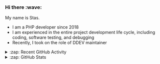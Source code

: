 <h3>Hi there :wave:</h3>

My name is Stas.

- I am a PHP developer since 2018
- I am experienced in the entire project development life cycle, including coding, software testing, and debugging
- Recently, I took on the role of DDEV maintainer

<details>
  <summary>:zap: Recent GitHub Activity</summary>

<!--RECENT_ACTIVITY:start-->
1. ⬆️ Pushed 5 commit(s) to [stasadev/ddev](https://github.com/stasadev/ddev)<br>
2. 👍 Approved [#6077](https://github.com/ddev/ddev/pull/6077#pullrequestreview-1994671132) in [ddev/ddev](https://github.com/ddev/ddev)<br>
3. 👍 Approved [#6084](https://github.com/ddev/ddev/pull/6084#pullrequestreview-1994635159) in [ddev/ddev](https://github.com/ddev/ddev)<br>
4. 👍 Approved [#6055](https://github.com/ddev/ddev/pull/6055#pullrequestreview-1994632401) in [ddev/ddev](https://github.com/ddev/ddev)<br>
5. 👍 Approved [#6080](https://github.com/ddev/ddev/pull/6080#pullrequestreview-1994631555) in [ddev/ddev](https://github.com/ddev/ddev)<br>
6. 👍 Approved [#6079](https://github.com/ddev/ddev/pull/6079#pullrequestreview-1994621202) in [ddev/ddev](https://github.com/ddev/ddev)<br>
7. ⬆️ Pushed 44 commit(s) to [danepowell/ddev](https://github.com/danepowell/ddev)<br>
8. ⬆️ Pushed 6 commit(s) to [stasadev/ddev](https://github.com/stasadev/ddev)<br>
9. 👍 Approved [#6075](https://github.com/ddev/ddev/pull/6075#pullrequestreview-1989632855) in [ddev/ddev](https://github.com/ddev/ddev)<br>
10. ✔️ Closed issue [#6072](https://github.com/ddev/ddev/issues/6072) in [ddev/ddev](https://github.com/ddev/ddev)<br>
<!--RECENT_ACTIVITY:end-->

</details>

<details>
  <summary>:zap: GitHub Stats</summary>

  <picture>
    <source
      srcset="https://github-readme-stats.vercel.app/api?username=stasadev&show_icons=true&count_private=true&include_all_commits=true&hide_border=true&theme=tokyonight"
      media="(prefers-color-scheme: dark)"
    />
    <source
      srcset="https://github-readme-stats.vercel.app/api?username=stasadev&show_icons=true&count_private=true&include_all_commits=true&hide_border=true"
      media="(prefers-color-scheme: light), (prefers-color-scheme: no-preference)"
    />
    <img src="https://github-readme-stats.vercel.app/api?username=stasadev&show_icons=true&count_private=true&include_all_commits=true&hide_border=true" />
  </picture>

</details>
